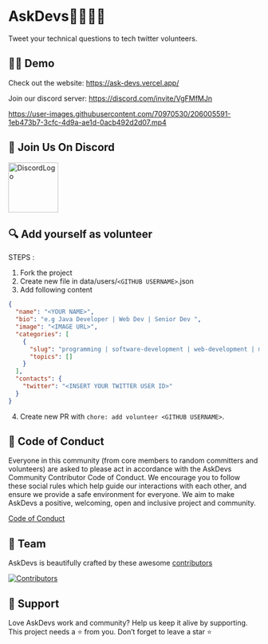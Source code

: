 # AskDevs👩‍💻👨‍💻

Tweet your technical questions to tech twitter volunteers.

## 👨‍💻 Demo

Check out the website: https://ask-devs.vercel.app/

Join our discord server: https://discord.com/invite/VgFMfMJn

https://user-images.githubusercontent.com/70970530/206005591-1eb473b7-3cfc-4d9a-ae1d-0acb492d2d07.mp4

## 👋 Join Us On Discord

<a href="[discord.gg/DFwsFKfgEB](https://discord.gg/DFwsFKfgEB)"><img src="https://seeklogo.com/images/D/discord-logo-134E148657-seeklogo.com.png" alt="DiscordLogo" width="100" height="100"></a>

## 🔍 Add yourself as volunteer

STEPS :

1. Fork the project
2. Create new file in data/users/`<GITHUB USERNAME>`.json
3. Add following content

```json
{
  "name": "<YOUR NAME>",
  "bio": "e.g Java Developer | Web Dev | Senior Dev ",
  "image": "<IMAGE URL>",
  "categories": [
    {
      "slug": "programming | software-development | web-development | mobile-development | data-science",
      "topics": []
    }
  ],
  "contacts": {
    "twitter": "<INSERT YOUR TWITTER USER ID>"
  }
}
```

4. Create new PR with `chore: add volunteer <GITHUB USERNAME>`.

## 📄 Code of Conduct

Everyone in this community (from core members to random committers and volunteers) are asked to please act in accordance with the AskDevs Community Contributor Code of Conduct. We encourage you to follow these social rules which help guide our interactions with each other, and ensure we provide a safe environment for everyone. We aim to make AskDevs a positive, welcoming, open and inclusive project and community.

[Code of Conduct](CODE_OF_CONDUCT.md)

<!--- ## 👨‍🍳 Contribute

See the [contributing docs](contributing.md) -->

## 🙌 Team

AskDevs is beautifully crafted by these awesome [contributors](https://github.com/codewithvoid/AskDevs/graphs/contributors)

[![Contributors](https://contrib.rocks/image?repo=codewithvoid/AskDevs)](https://github.com/codewithvoid/AskDevs/graphs/contributors)

## 🙏 Support

Love AskDevs work and community? Help us keep it alive by supporting.
This project needs a ⭐️ from you. Don’t forget to leave a star ⭐️
